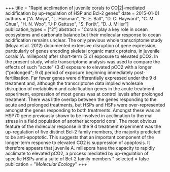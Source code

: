 +++
title = "Rapid acclimation of juvenile corals to CO|2|-mediated acidification by up-regulation of HSP and Bcl-2 genes"
date = 2015-01-01
authors = ["A. Moya", "L. Huisman", "E. E. Ball", "D. C. Hayward", "C. M. Chua", "H. N. Woo", "J-P Gattuso", "S. Forêt", "D. J. Miller"]
publication_types = ["2"]
abstract = "Corals play a key role in ocean ecosystems and carbonate balance but their molecular response to ocean acidification remains unclear. The only previous whole transcriptome study (Moya et al. 2012) documented extensive disruption of gene expression, particularly of genes encoding skeletal organic matrix proteins, in juvenile corals (A. millepora) after short-term (3 d) exposure to elevated pCO2. In the present study, whole transcriptome analysis was used to compare the effects of such \"acute\" (3 d) exposure to elevated pCO2 with a longer (\"prolonged\"; 9 d) period of exposure beginning immediately post-fertilisation. Far fewer genes were differentially expressed under the 9 d treatment and, although the transcriptome data implied wholesale disruption of metabolism and calcification genes in the acute treatment experiment, expression of most genes was at control levels after prolonged treatment. There was little overlap between the genes responding to the acute and prolonged treatments, but HSPs and HSFs were over-represented amongst the genes responding to both treatments. Amongst these was an HSP70 gene previously shown to be involved in acclimation to thermal stress in a field population of another acroporid coral. The most obvious feature of the molecular response in the 9 d treatment experiment was the up-regulation of five distinct Bcl-2 family members, the majority predicted to be anti-apoptotic. This suggests that an important component of the longer-term response to elevated CO2 is suppression of apoptosis. It therefore appears that juvenile A. millepora have the capacity to rapidly acclimate to elevated pCO2, a process mediated by up-regulation of specific HSPs and a suite of Bcl-2 family members."
selected = false
publication = "*Molecular Ecology*"
+++

